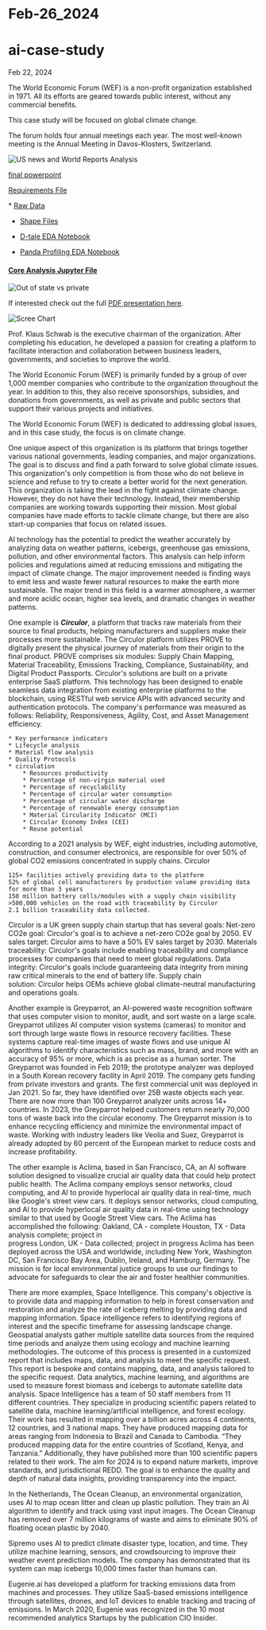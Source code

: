 # Feb-26_2024
# ai-case-study

Feb 22, 2024

The World Economic Forum (WEF) is a non-profit organization established in 1971. All its efforts are geared towards public interest, without any commercial benefits.

This case study will be focused on global climate change.

The forum holds four annual meetings each year. The most well-known meeting is the Annual Meeting in Davos-Klosters, Switzerland.

![US news and World Reports Analysis](./images/number_of_colleges_by_state.png)

[final powerpoint](./presentation/US_News_and_reports_2016_colleges.pdf)

[Requirements File](./requirements.txt)

​* [Raw Data](./data/original_data/Universities.xlsx)
* [Shape Files](./data/original_data/)

* [D-tale EDA Notebook](./notebooks/D-Tale-self-service.ipynb)
* [Panda Profiling EDA Notebook](./notebooks/Panda_profiling.ipynb)

#### [Core Analysis Jupyter File](./analysis.ipynb)

![Out of state vs private](./images/outstte_private%20cost.png)

If interested check out the full [PDF presentation here](./presentation/US_News_and_reports_2016_colleges.pdf).

![Scree Chart](./images/Scree-elbow-varience.png)


Prof. Klaus Schwab is the executive chairman of the organization.  After completing his education, he developed a passion for creating a platform to facilitate interaction and collaboration between business leaders, governments, and societies to improve the world.

The World Economic Forum (WEF) is primarily funded by a group of over 1,000 member companies who contribute to the organization throughout the year. In addition to this, they also receive sponsorships, subsidies, and donations from governments, as well as private and public sectors that support their various projects and initiatives.

The World Economic Forum (WEF) is dedicated to addressing global issues, and in this case study, the focus is on climate change.

One unique aspect of this organization is its platform that brings together various national governments, leading companies, and major organizations. The goal is to discuss and find a path forward to solve global climate issues. This organization's only competition is from those who do not believe in science and refuse to try to create a better world for the next generation.
This organization is taking the lead in the fight against climate change. However, they do not have their technology. Instead, their membership companies are working towards supporting their mission. Most global companies have made efforts to tackle climate change, but there are also start-up companies that focus on related issues.

AI technology has the potential to predict the weather accurately by analyzing data on weather patterns, icebergs, greenhouse gas emissions, pollution, and other environmental factors. This analysis can help inform policies and regulations aimed at reducing emissions and mitigating the impact of climate change.  The major improvement needed is finding ways to emit less and waste fewer natural resources to make the earth more sustainable. The major trend in this field is a warmer atmosphere, a warmer and more acidic ocean, higher sea levels, and dramatic changes in weather patterns.

One example is <span style="color:hot pink;">**_Circulor_**, a platform that tracks raw materials from their source to final products, helping manufacturers and suppliers make their processes more sustainable.
The Circulor platform utilizes PROVE to digitally present the physical journey of materials from their origin to the final product. PROVE comprises six modules: Supply Chain Mapping, Material Traceability, Emissions Tracking, Compliance, Sustainability, and Digital Product Passports. 
Circulor's solutions are built on a private enterprise SaaS platform. This technology has been designed to enable seamless data integration from existing enterprise platforms to the blockchain, using RESTful web service APIs with advanced security and authentication protocols. The company's performance was measured as follows: Reliability, Responsiveness, Agility, Cost, and Asset Management efficiency.

    * Key performance indicators
    * Lifecycle analysis
    * Material flow analysis
    * Quality Protocols
    * circulation
        * Resources productivity
        * Percentage of non-virgin material used
        * Percentage of recyclability
        * Percentage of circular water consumption
        * Percentage of circular water discharge
        * Percentage of renewable energy consumption
        * Material Circularity Indicator (MCI)
        * Circular Economy Index (CEI)
        * Reuse potential

According to a 2021 analysis by WEF, eight industries, including automotive, construction, and consumer electronics, are responsible for over 50% of global CO2 emissions concentrated in supply chains. 
Circulor 

    125+ facilities actively providing data to the platform
    52% of global cell manufacturers by production volume providing data for more than 3 years
    150 million battery cells/modules with a supply chain visibility
    >500,000 vehicles on the road with traceability by Circulor
    2.1 billion traceability data collected.

Circulor is a UK green supply chain startup that has several goals:
Net-zero CO2e goal: Circulor's goal is to achieve a net-zero CO2e goal by 2050.
EV sales target: Circulor aims to have a 50% EV sales target by 2030.
Materials traceability: Circulor's goals include enabling traceability and compliance processes for companies that need to meet global regulations.
Data integrity: Circulor's goals include guaranteeing data integrity from mining raw critical minerals to the end of battery life.
Supply chain solution: Circulor helps OEMs achieve global climate-neutral manufacturing and operations goals. 

Another example is Greyparrot, an AI-powered waste recognition software that uses computer vision to monitor, audit, and sort waste on a large scale.
Greyparrot utilizes AI computer vision systems (cameras) to monitor and sort through large waste flows in resource recovery facilities. These systems capture real-time images of waste flows and use unique AI algorithms to identify characteristics such as mass, brand, and more with an accuracy of 95% or more, which is as precise as a human sorter.
The Greyparrot was founded in Feb 2019; the prototype analyzer was deployed in a South Korean recovery facility in April 2019.  The company gets funding from private investors and grants.  The first commercial unit was deployed in Jan 2021.  So far, they have identified over 25B waste objects each year.  There are now more than 100 Greyparrot analyzer units across 14+ countries.  In 2023, the Greyparrot helped customers return nearly 70,000 tons of waste back into the circular economy.   The Greyparrot mission is to enhance recycling efficiency and minimize the environmental impact of waste.  Working with industry leaders like Veolia and Suez, Greyparrot is already adopted by 60 percent of the European market to reduce costs and increase profitability.  

The other example is Aclima, based in San Francisco, CA, an AI software solution designed to visualize crucial air quality data that could help protect public health.
The Aclima company employs sensor networks, cloud computing, and AI to provide hyperlocal air quality data in real-time, much like Google's street view cars. It deploys sensor networks, cloud computing, and AI to provide hyperlocal air quality data in real-time using technology similar to that used by Google Street View cars.
The Aclima has accomplished the following:
        Oakland, CA - complete
        Houston, TX - Data analysis complete; project in     
                    progress
        London, UK - Data collected; project in progress
Aclima has been deployed across the USA and worldwide, including New York, Washington DC, San Francisco Bay Area, Dublin, Ireland, and Hamburg, Germany.
The mission is for local environmental justice groups to use our findings to advocate for safeguards to clear the air and foster healthier communities.
 
There are more examples, Space Intelligence.  This company's objective is to provide data and mapping information to help in forest conservation and restoration and analyze the rate of iceberg melting by providing data and mapping information. Space intelligence refers to identifying regions of interest and the specific timeframe for assessing landscape change. Geospatial analysts gather multiple satellite data sources from the required time periods and analyze them using ecology and machine learning methodologies. The outcome of this process is presented in a customized report that includes maps, data, and analysis to meet the specific request. This report is bespoke and contains mapping, data, and analysis tailored to the specific request. Data analytics, machine learning, and algorithms are used to measure forest biomass and icebergs to automate satellite data analysis.
Space Intelligence has a team of 50 staff members from 11 different countries. They specialize in producing scientific papers related to satellite data, machine learning/artificial intelligence, and forest ecology. Their work has resulted in mapping over a billion acres across 4 continents, 12 countries, and 3 national maps. They have produced mapping data for areas ranging from Indonesia to Brazil and Canada to Cambodia. “They produced mapping data for the entire countries of Scotland, Kenya, and Tanzania.”
Additionally, they have published more than 100 scientific papers related to their work. The aim for 2024 is to expand nature markets, improve standards, and jurisdictional REDD. The goal is to enhance the quality and depth of natural data insights, providing transparency into the impact.

In the Netherlands, The Ocean Cleanup, an environmental organization, uses AI to map ocean litter and clean up plastic pollution.  They train an AI algorithm to identify and track using vast input images.  The Ocean Cleanup has removed over 7 million kilograms of waste and aims to eliminate 90% of floating ocean plastic by 2040.

Sipremo uses AI to predict climate disaster type, location, and time.  They utilize machine learning, sensors, and crowdsourcing to improve their weather event prediction models.  The company has demonstrated that its system can map icebergs 10,000 times faster than humans can.


Eugenie.ai has developed a platform for tracking emissions data from machines and processes. They utilize SaaS-based emissions intelligence through satellites, drones, and IoT devices to enable tracking and tracing of emissions.  In March 2020, Eugenie was recognized in the 10 most recommended analytics Startups by the publication CIO Insider.







